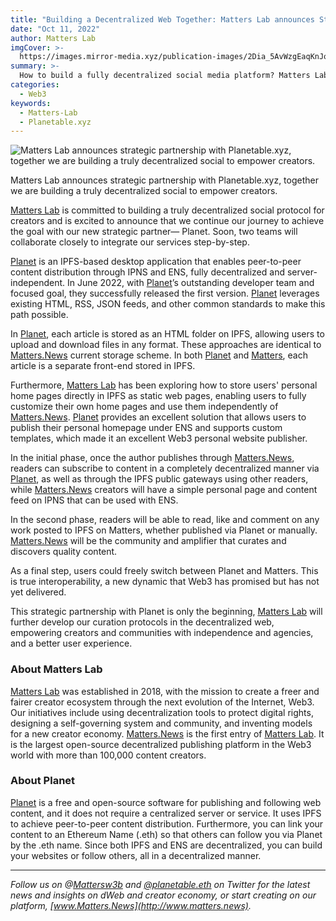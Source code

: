 ```yaml
---
title: "Building a Decentralized Web Together: Matters Lab announces Strategic Partnership with Planetable.xyz"
date: "Oct 11, 2022"
author: Matters Lab
imgCover: >-
  https://images.mirror-media.xyz/publication-images/2Dia_5AvWzgEaqKnJoPW5.jpg?height=2813&width=5000
summary: >-
  How to build a fully decentralized social media platform? Matters Lab is partnering with Planet to enable peer-to-peer content distribution through IPNS and ENS.
categories:
  - Web3
keywords:
  - Matters-Lab
  - Planetable.xyz
---
```


![Matters Lab announces strategic partnership with Planetable.xyz, together we are building a truly decentralized social to empower creators.](https://images.mirror-media.xyz/publication-images/2Dia_5AvWzgEaqKnJoPW5.jpg?height=2813&width=5000)

<figcaption>Matters Lab announces strategic partnership with Planetable.xyz, together we are building a truly decentralized social to empower creators.</figcaption>

[Matters Lab](https://matters-lab.io) is committed to building a truly decentralized social protocol for creators and is excited to announce that we continue our journey to achieve the goal with our new strategic partner— Planet. Soon, two teams will collaborate closely to integrate our services step-by-step.

[Planet](https://planetable.xyz) is an IPFS-based desktop application that enables peer-to-peer content distribution through IPNS and ENS, fully decentralized and server-independent. In June 2022, with [Planet](https://planetable.xyz)’s outstanding developer team and focused goal, they successfully released the first version. [Planet](https://planetable.xyz) leverages existing HTML, RSS, JSON feeds, and other common standards to make this path possible.

In [Planet](https://planetable.xyz), each article is stored as an HTML folder on IPFS, allowing users to upload and download files in any format. These approaches are identical to [Matters.News](https://matters.news) current storage scheme. In both [Planet](https://planetable.xyz) and [Matters](https://matters-lab.io), each article is a separate front-end stored in IPFS.

Furthermore, [Matters Lab](https://matters-lab.io) has been exploring how to store users' personal home pages directly in IPFS as static web pages, enabling users to fully customize their own home pages and use them independently of [Matters.News](https://matters.news). [Planet](https://planetable.xyz) provides an excellent solution that allows users to publish their personal homepage under ENS and supports custom templates, which made it an excellent Web3 personal website publisher.

In the initial phase, once the author publishes through [Matters.News](https://matters.news), readers can subscribe to content in a completely decentralized manner via [Planet](https://planetable.xyz), as well as through the IPFS public gateways using other readers, while [Matters.News](https://matters.news) creators will have a simple personal page and content feed on IPNS that can be used with ENS.

In the second phase, readers will be able to read, like and comment on any work posted to IPFS on Matters, whether published via Planet or manually. [Matters.News](https://matters.news) will be the community and amplifier that curates and discovers quality content.

As a final step, users could freely switch between Planet and Matters. This is true interoperability, a new dynamic that Web3 has promised but has not yet delivered.

This strategic partnership with Planet is only the beginning, [Matters Lab](https://matters-lab.io) will further develop our curation protocols in the decentralized web, empowering creators and communities with independence and agencies, and a better user experience.

### About Matters Lab

[Matters Lab](https://matters-lab.io) was established in 2018, with the mission to create a freer and fairer creator ecosystem through the next evolution of the Internet, Web3. Our initiatives include using decentralization tools to protect digital rights, designing a self-governing system and community, and inventing models for a new creator economy. [Matters.News](https://matterslab.medium.com/how-matters-news-542c437c7d99) is the first entry of [Matters Lab](https://matters-lab.io/). It is the largest open-source decentralized publishing platform in the Web3 world with more than 100,000 content creators.

### About Planet

[Planet](https://planetable.xyz) is a free and open-source software for publishing and following web content, and it does not require a centralized server or service. It uses IPFS to achieve peer-to-peer content distribution. Furthermore, you can link your content to an Ethereum Name (.eth) so that others can follow you via Planet by the .eth name. Since both IPFS and ENS are decentralized, you can build your websites or follow others, all in a decentralized manner.

---

_Follow us on @[Mattersw3b](https://twitter.com/mattersw3b) and [@planetable.eth](https://twitter.com/PlanetableXYZ) on Twitter for the latest news and insights on dWeb and creator economy, or start creating on our platform, [www.Matters.News](http://www.matters.news)._
